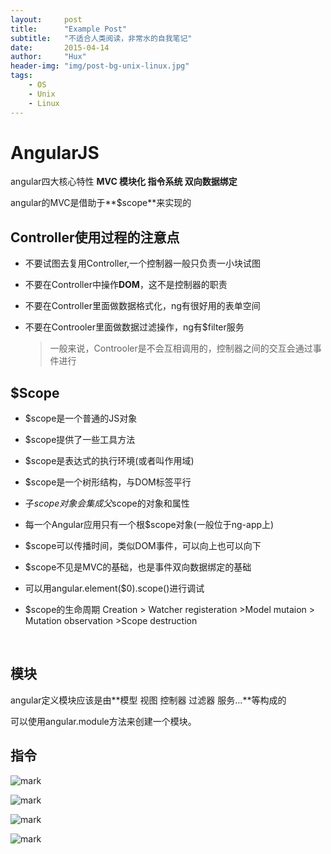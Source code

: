 ```yaml
---
layout:     post
title:      "Example Post"
subtitle:   "不适合人类阅读，非常水的自我笔记"
date:       2015-04-14
author:     "Hux"
header-img: "img/post-bg-unix-linux.jpg"
tags:
    - OS
    - Unix
    - Linux
---
```


# AngularJS

angular四大核心特性 **MVC 模块化 指令系统 双向数据绑定**

angular的MVC是借助于**$scope**来实现的

## Controller使用过程的注意点

* 不要试图去复用Controller,一个控制器一般只负责一小块试图

* 不要在Controller中操作**DOM**，这不是控制器的职责

* 不要在Controller里面做数据格式化，ng有很好用的表单空间

* 不要在Controoler里面做数据过滤操作，ng有$filter服务

  > 一般来说，Controoler是不会互相调用的，控制器之间的交互会通过事件进行

## $Scope

* $scope是一个普通的JS对象

* $scope提供了一些工具方法

* $scope是表达式的执行环境(或者叫作用域)

* $scope是一个树形结构，与DOM标签平行

* 子$scope对象会集成父$scope的对象和属性

* 每一个Angular应用只有一个根$scope对象(一般位于ng-app上)

* $scope可以传播时间，类似DOM事件，可以向上也可以向下

* $scope不见是MVC的基础，也是事件双向数据绑定的基础

* 可以用angular.element($0).scope()进行调试

* $scope的生命周期 Creation > Watcher registeration >Model mutaion > Mutation observation >Scope destruction

  ​

## 模块

angular定义模块应该是由**模型 视图 控制器 过滤器 服务...**等构成的

可以使用angular.module方法来创建一个模块。

## 指令

![mark](http://oxt9nf0wi.bkt.clouddn.com/blog/171014/1jchB4k5c0.png?imageslim)

![mark](http://oxt9nf0wi.bkt.clouddn.com/blog/171014/GaAHmjbD6K.png?imageslim)

![mark](http://oxt9nf0wi.bkt.clouddn.com/blog/171014/gkE51EG9ca.png?imageslim)

![mark](http://oxt9nf0wi.bkt.clouddn.com/blog/171014/lcd0FEchka.png?imageslim)



